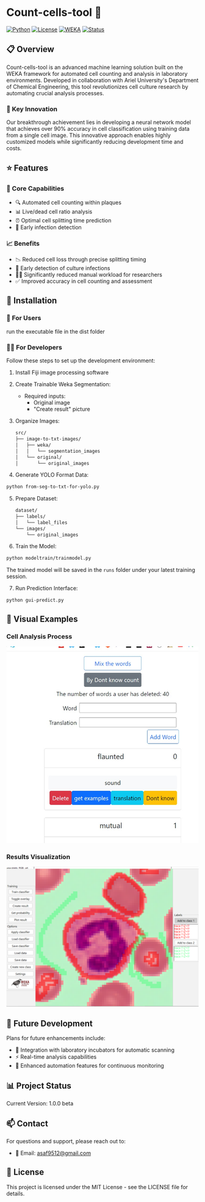 # Count-cells-tool 🔬

[![Python](https://img.shields.io/badge/Python-3.7+-blue.svg)](https://www.python.org/downloads/)
[![License](https://img.shields.io/badge/License-MIT-green.svg)](https://opensource.org/licenses/MIT)
[![WEKA](https://img.shields.io/badge/WEKA-Framework-orange.svg)](https://www.cs.waikato.ac.nz/ml/weka/)
[![Status](https://img.shields.io/badge/Status-Active-success.svg)](https://github.com/yourusername/count-cells-tool)

## 📋 Overview

Count-cells-tool is an advanced machine learning solution built on the WEKA framework for automated cell counting and analysis in laboratory environments. Developed in collaboration with Ariel University's Department of Chemical Engineering, this tool revolutionizes cell culture research by automating crucial analysis processes.

### 🎯 Key Innovation

Our breakthrough achievement lies in developing a neural network model that achieves over 90% accuracy in cell classification using training data from a single cell image. This innovative approach enables highly customized models while significantly reducing development time and costs.

## ⭐ Features

### 🔋 Core Capabilities
- 🔍 Automated cell counting within plaques
- 📊 Live/dead cell ratio analysis
- ⏰ Optimal cell splitting time prediction
- 🦠 Early infection detection

### 📈 Benefits
- 📉 Reduced cell loss through precise splitting timing
- 🚨 Early detection of culture infections
- 👨‍🔬 Significantly reduced manual workload for researchers
- ✅ Improved accuracy in cell counting and assessment

## 🚀 Installation

### 👥 For Users

run the executable file in the dist folder

### 👨‍💻 For Developers

Follow these steps to set up the development environment:

1. Install Fiji image processing software

2. Create Trainable Weka Segmentation:
   - Required inputs:
     - Original image
     - "Create result" picture

3. Organize Images:
   ```
   src/
   ├── image-to-txt-images/
   │   ├── weka/
   │   │   └── segmentation_images
   │   └── original/
   │       └── original_images
   ```

4. Generate YOLO Format Data:
```bash
python from-seg-to-txt-for-yolo.py
```

5. Prepare Dataset:
   ```
   dataset/
   ├── labels/
   │   └── label_files
   └── images/
       └── original_images
   ```

6. Train the Model:
```bash
python modeltrain/trainmodel.py
```
The trained model will be saved in the `runs` folder under your latest training session.

7. Run Prediction Interface:
```bash
python gui-predict.py
```

## 📸 Visual Examples

### Cell Analysis Process
![Cell Analysis Example 1](https://github.com/Asafaar/Words_app_for_psychometric/blob/main/1.jpg?raw=true)

### Results Visualization
![Cell Analysis Example 2](https://github.com/Asafaar/count-cells/blob/Work/redme-pic/weka-seg.png)

## 🔮 Future Development

Plans for future enhancements include:
- 🔄 Integration with laboratory incubators for automatic scanning
- ⚡ Real-time analysis capabilities
- 🤖 Enhanced automation features for continuous monitoring

## 📊 Project Status

Current Version: 1.0.0 beta

## 📫 Contact

For questions and support, please reach out to:
- 📧 Email: asaf9512@gmail.com

## 📜 License

This project is licensed under the MIT License - see the LICENSE file for details.
